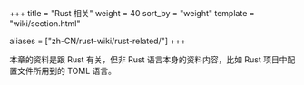 +++
title = "Rust 相关"
weight = 40
sort_by = "weight"
template = "wiki/section.html"

aliases = ["zh-CN/rust-wiki/rust-related/"]
+++

本章的资料是跟 Rust 有关，但非 Rust 语言本身的资料内容，比如 Rust 项目中配置文件所用到的 TOML 语言。